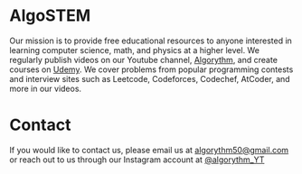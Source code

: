 # AlgoSTEM
Our mission is to provide free educational resources to anyone interested in learning computer science, math, and physics at a higher level. We regularly publish videos on our Youtube channel, [Algorythm](https://www.youtube.com/channel/UCTRSfadb3x2BJ2h6Y--WlVg), and create courses on [Udemy](https://www.udemy.com/user/arushi-gupta-65/). We cover problems from popular programming contests and interview sites such as Leetcode, Codeforces, Codechef, AtCoder, and more in our videos. 
# Contact
If you would like to contact us, please email us at algorythm50@gmail.com or reach out to us through our Instagram account at [@algorythm_YT](https://www.instagram.com/algorythm_yt/)
